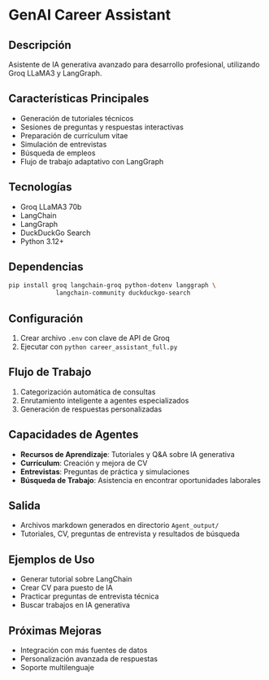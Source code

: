 # GenAI Career Assistant

## Descripción
Asistente de IA generativa avanzado para desarrollo profesional, utilizando Groq LLaMA3 y LangGraph.

## Características Principales
- Generación de tutoriales técnicos
- Sesiones de preguntas y respuestas interactivas
- Preparación de currículum vitae
- Simulación de entrevistas
- Búsqueda de empleos
- Flujo de trabajo adaptativo con LangGraph

## Tecnologías
- Groq LLaMA3 70b
- LangChain
- LangGraph
- DuckDuckGo Search
- Python 3.12+

## Dependencias
```bash
pip install groq langchain-groq python-dotenv langgraph \
             langchain-community duckduckgo-search
```

## Configuración
1. Crear archivo `.env` con clave de API de Groq
2. Ejecutar con `python career_assistant_full.py`

## Flujo de Trabajo
1. Categorización automática de consultas
2. Enrutamiento inteligente a agentes especializados
3. Generación de respuestas personalizadas

## Capacidades de Agentes
- **Recursos de Aprendizaje**: Tutoriales y Q&A sobre IA generativa
- **Currículum**: Creación y mejora de CV
- **Entrevistas**: Preguntas de práctica y simulaciones
- **Búsqueda de Trabajo**: Asistencia en encontrar oportunidades laborales

## Salida
- Archivos markdown generados en directorio `Agent_output/`
- Tutoriales, CV, preguntas de entrevista y resultados de búsqueda

## Ejemplos de Uso
- Generar tutorial sobre LangChain
- Crear CV para puesto de IA
- Practicar preguntas de entrevista técnica
- Buscar trabajos en IA generativa

## Próximas Mejoras
- Integración con más fuentes de datos
- Personalización avanzada de respuestas
- Soporte multilenguaje
